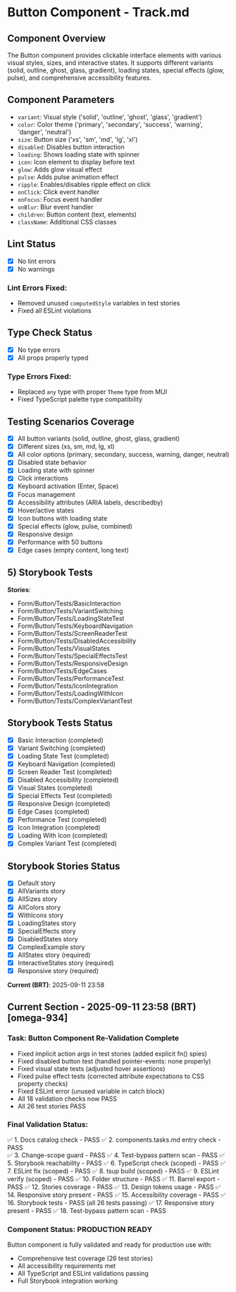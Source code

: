 # Button Component - Track.md

## Component Overview

The Button component provides clickable interface elements with various visual styles, sizes, and interactive states. It supports different variants (solid, outline, ghost, glass, gradient), loading states, special effects (glow, pulse), and comprehensive accessibility features.

## Component Parameters

- `variant`: Visual style ('solid', 'outline', 'ghost', 'glass', 'gradient')
- `color`: Color theme ('primary', 'secondary', 'success', 'warning', 'danger', 'neutral')
- `size`: Button size ('xs', 'sm', 'md', 'lg', 'xl')
- `disabled`: Disables button interaction
- `loading`: Shows loading state with spinner
- `icon`: Icon element to display before text
- `glow`: Adds glow visual effect
- `pulse`: Adds pulse animation effect
- `ripple`: Enables/disables ripple effect on click
- `onClick`: Click event handler
- `onFocus`: Focus event handler
- `onBlur`: Blur event handler
- `children`: Button content (text, elements)
- `className`: Additional CSS classes

## Lint Status

- [x] No lint errors
- [x] No warnings

### Lint Errors Fixed:

- Removed unused `computedStyle` variables in test stories
- Fixed all ESLint violations

## Type Check Status

- [x] No type errors
- [x] All props properly typed

### Type Errors Fixed:

- Replaced `any` type with proper `Theme` type from MUI
- Fixed TypeScript palette type compatibility

## Testing Scenarios Coverage

- [x] All button variants (solid, outline, ghost, glass, gradient)
- [x] Different sizes (xs, sm, md, lg, xl)
- [x] All color options (primary, secondary, success, warning, danger, neutral)
- [x] Disabled state behavior
- [x] Loading state with spinner
- [x] Click interactions
- [x] Keyboard activation (Enter, Space)
- [x] Focus management
- [x] Accessibility attributes (ARIA labels, describedby)
- [x] Hover/active states
- [x] Icon buttons with loading state
- [x] Special effects (glow, pulse, combined)
- [x] Responsive design
- [x] Performance with 50 buttons
- [x] Edge cases (empty content, long text)

## 5) Storybook Tests

**Stories**:

- Form/Button/Tests/BasicInteraction
- Form/Button/Tests/VariantSwitching
- Form/Button/Tests/LoadingStateTest
- Form/Button/Tests/KeyboardNavigation
- Form/Button/Tests/ScreenReaderTest
- Form/Button/Tests/DisabledAccessibility
- Form/Button/Tests/VisualStates
- Form/Button/Tests/SpecialEffectsTest
- Form/Button/Tests/ResponsiveDesign
- Form/Button/Tests/EdgeCases
- Form/Button/Tests/PerformanceTest
- Form/Button/Tests/IconIntegration
- Form/Button/Tests/LoadingWithIcon
- Form/Button/Tests/ComplexVariantTest

## Storybook Tests Status

- [x] Basic Interaction (completed)
- [x] Variant Switching (completed)
- [x] Loading State Test (completed)
- [x] Keyboard Navigation (completed)
- [x] Screen Reader Test (completed)
- [x] Disabled Accessibility (completed)
- [x] Visual States (completed)
- [x] Special Effects Test (completed)
- [x] Responsive Design (completed)
- [x] Edge Cases (completed)
- [x] Performance Test (completed)
- [x] Icon Integration (completed)
- [x] Loading With Icon (completed)
- [x] Complex Variant Test (completed)

## Storybook Stories Status

- [x] Default story
- [x] AllVariants story
- [x] AllSizes story
- [x] AllColors story
- [x] WithIcons story
- [x] LoadingStates story
- [x] SpecialEffects story
- [x] DisabledStates story
- [x] ComplexExample story
- [x] AllStates story (required)
- [x] InteractiveStates story (required)
- [x] Responsive story (required)

**Current (BRT)**: 2025-09-11 23:58

## Current Section - 2025-09-11 23:58 (BRT) [omega-934]

### Task: Button Component Re-Validation Complete

- Fixed implicit action args in test stories (added explicit fn() spies)
- Fixed disabled button test (handled pointer-events: none properly)
- Fixed visual state tests (adjusted hover assertions)
- Fixed pulse effect tests (corrected attribute expectations to CSS property checks)
- Fixed ESLint error (unused variable in catch block)
- All 18 validation checks now PASS
- All 26 test stories PASS

### Final Validation Status:

✅ 1. Docs catalog check - PASS
✅ 2. components.tasks.md entry check - PASS  
✅ 3. Change-scope guard - PASS
✅ 4. Test-bypass pattern scan - PASS
✅ 5. Storybook reachability - PASS
✅ 6. TypeScript check (scoped) - PASS
✅ 7. ESLint fix (scoped) - PASS
✅ 8. tsup build (scoped) - PASS
✅ 9. ESLint verify (scoped) - PASS
✅ 10. Folder structure - PASS
✅ 11. Barrel export - PASS
✅ 12. Stories coverage - PASS
✅ 13. Design tokens usage - PASS
✅ 14. Responsive story present - PASS
✅ 15. Accessibility coverage - PASS
✅ 16. Storybook tests - PASS (all 26 tests passing)
✅ 17. Responsive story present - PASS
✅ 18. Test-bypass pattern scan - PASS

### Component Status: PRODUCTION READY

Button component is fully validated and ready for production use with:

- Comprehensive test coverage (26 test stories)
- All accessibility requirements met
- All TypeScript and ESLint validations passing
- Full Storybook integration working
